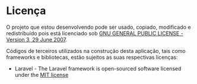 Licença
=======

O projeto que estou desenvolvendo pode ser usado, copiado, modificado e redistribuído pois está licenciado sob [GNU GENERAL PUBLIC LICENSE - Version 3, 29 June 2007](https://github.com/getuliovinicius/trabalho.gradauacao/blob/master/LICENSE).

Códigos de terceiros utilizados na construção desta aplicação, tais como frameworks e bibliotecas, estão sujeitos as suas respectivas licenças:

+ Laravel - The Laravel framework is open-sourced software licensed under the [MIT license](https://opensource.org/licenses/MIT)
